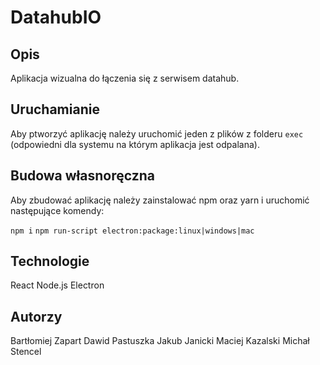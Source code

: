 # DatahubIO

## Opis

Aplikacja wizualna do łączenia się z serwisem datahub.

## Uruchamianie

Aby ptworzyć aplikację należy uruchomić jeden z plików z folderu `exec` (odpowiedni dla systemu na którym aplikacja jest odpalana).

## Budowa własnoręczna

Aby zbudować aplikację należy zainstalować npm oraz yarn i uruchomić następujące komendy:

`
npm i
`
`
npm run-script electron:package:linux|windows|mac
`

## Technologie

React
Node.js
Electron

## Autorzy

Bartłomiej Zapart
Dawid Pastuszka
Jakub Janicki
Maciej Kazalski
Michał Stencel
